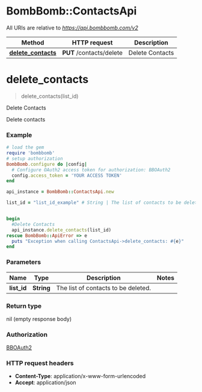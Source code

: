 # BombBomb::ContactsApi

All URIs are relative to *https://api.bombbomb.com/v2*

Method | HTTP request | Description
------------- | ------------- | -------------
[**delete_contacts**](ContactsApi.md#delete_contacts) | **PUT** /contacts/delete | Delete Contacts


# **delete_contacts**
> delete_contacts(list_id)

Delete Contacts

Delete contacts

### Example
```ruby
# load the gem
require 'bombbomb'
# setup authorization
BombBomb.configure do |config|
  # Configure OAuth2 access token for authorization: BBOAuth2
  config.access_token = 'YOUR ACCESS TOKEN'
end

api_instance = BombBomb::ContactsApi.new

list_id = "list_id_example" # String | The list of contacts to be deleted.


begin
  #Delete Contacts
  api_instance.delete_contacts(list_id)
rescue BombBomb::ApiError => e
  puts "Exception when calling ContactsApi->delete_contacts: #{e}"
end
```

### Parameters

Name | Type | Description  | Notes
------------- | ------------- | ------------- | -------------
 **list_id** | **String**| The list of contacts to be deleted. | 

### Return type

nil (empty response body)

### Authorization

[BBOAuth2](../README.md#BBOAuth2)

### HTTP request headers

 - **Content-Type**: application/x-www-form-urlencoded
 - **Accept**: application/json



